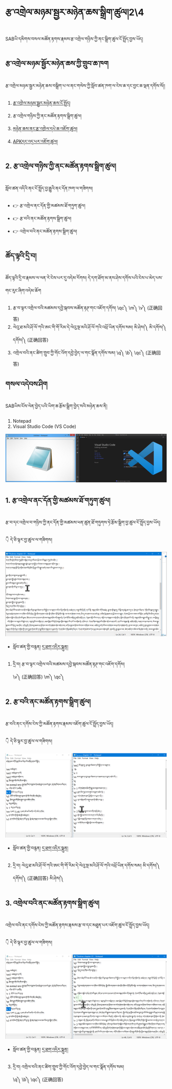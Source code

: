 # རྩ་འགྲེལ་མཉམ་སྦྱར་མཉེན་ཆས་སྒྲིག་ཚུལ།2\4

SABཡི་དམིགས་བསལ་མཚོན་རྟགས་རྣམས་རྩ་འགྲེལ་གཉིས་ཀྱི་ནང་སྒྲིག་ཚུལ་ངོ་སྤྲོད་བྱས་ཡོད།
## རྩ་འགྲེལ་མཉམ་སྦྱོར་མཉེན་ཆས་ཀྱི་གྲུབ་ཆ་ཁག

རྩ་འགྲེལ་མཉམ་སྦྱར་མཉེན་ཆས་བསྒྲིག་པ་ལ་ནང་གསེས་ཀྱི་སློབ་ཚན་ཁག་ལ་ངེས་ཆ་དང་བྱང་ཆ་ལྡན་དགོས་སོ།།

1. [རྩ་འགྲེལ་མཉམ་སྦྱར་མཉེན་ཆས་ངོ་སྤྲོད།](https://github.com/buda-base/budax/blob/master/howtoguides/SAB14/index.md)
2. རྩ་འགྲེལ་གཉིས་ཀྱི་ནང་མཚོན་རྟགས་སྒྲིག་ཚུལ།
3. [མཉེན་ཆས་ནང་རྩ་འགྲེལ་དཔེ་ཆ་འཇོག་ཚུལ།](https://github.com/buda-base/budax/blob/master/howtoguides/SAB16/index.md)
4. [APKདང་འདྲ་པར་འཇོག་ཚུལ།](https://github.com/buda-base/budax/blob/master/howtoguides/SAB17/index.md)


## 2. རྩ་འགྲེལ་གཉིས་ཀྱི་ནང་མཚོན་རྟགས་སྒྲིག་ཚུལ།

སློབ་ཚན་འདིའི་ནང་ངོ་སྤྲོད་བྱ་རྒྱུའི་ནང་དོན་ཁག་ལ་གཟིགས།

- 👉 རྩ་འགྲེལ་ནང་དོན་གྱི་མཚམས་ཐོ་གཏུག་ཚུལ།
- 👉 རྩ་བའི་ནང་མཚོན་རྟགས་སྒྲིག་ཚུལ།
- 👉 འགྲེལ་བའི་ནང་མཚོན་རྟགས་སྒྲིག་ཚུལ།

## ཚོད་ལྟའི་དྲི་བ།

ཚོད་ལྟའི་དྲི་བ་རྣམས་ལ་ལན་རེ་ངེས་པར་དུ་འདེམ་རོགས། དེ་དག་ཐོག་མ་ནས་ཤེས་དགོས་པའི་ངེས་པ་མེད་པས་གང་རུང་ཞིག་འདེམ་ཆོག

1. རྩ་བ་ལྟར་འགྲེལ་བའི་མཚམས་དབྱེ་སྐབས་མཚོན་རྟཊ་གང་འཇོག་དགོས། \qc༽ \m༽ \v༽ (正确回答)
2. ལེའུ་ཐ་མའི་ཤོ་ལོ་ཀའི་ཨང་གི་གོ་རིམ་དེ་ལེའུ་སྔ་མའི་ཤོ་ལོ་ཀའི་འཕྲོ་ཡིན་དགོས་སམ། མི་ཤེས།༽ མི་དགོས།༽ དགོས།༽ (正确回答)
3. འགྲེལ་བའི་ནང་ཚིག་གྲུབ་ཀྱི་གོང་འོག་དབྱེ་བྱེད་ལ་གང་སྣོན་དགོས་སམ། \q༽ \b༽ \qc༽ (正确回答)

## གསལ་འདེབས་ཤིག

SABཡིས་ངོས་ལེན་བྱེད་པའི་ཡིག་ཆ་རྩོམ་སྒྲིག་བྱེད་སའི་མཉེན་ཆས་ནི།

1. Notepad
2. Visual Studio Code (VS Code)

![800](images/000000.png)
## 1. རྩ་འགྲེལ་ནང་དོན་གྱི་མཚམས་ཐོ་གཏུག་ཚུལ།

རྩ་བ་དང་འགྲེལ་བ་གཉིས་ཀྱི་ནང་དོན་གྱི་མཚམས་ཕན་ཚུན་ཐོ་གཏུགས་ཏེ་རྩོམ་སྒྲིག་བྱ་ཚུལ་ངོ་སྤྲོད་བྱས་ཡོད།

👇 དེ་ཅི་ལྟར་བྱ་ཚུལ་ལ་གཟིགས།

![800](images/000001.png)


- སློབ་ཚན་གྱི་བརྙན། [དྲ་ཐག་འདིར་སྣུན།](https://drive.google.com/file/d/1IAq3LzmUhNJL4O1xX_Vuo9QAY1bmwr99/view?usp=sharing)


1. དྲི་བ། རྩ་བ་ལྟར་འགྲེལ་བའི་མཚམས་དབྱེ་སྐབས་མཚོན་རྟཊ་གང་འཇོག་དགོས།  
\v༽ (正确回答) \m༽ \qc༽

## 2. རྩ་བའི་ནང་མཚོན་རྟགས་སྒྲིག་ཚུལ།

རྩ་བའི་ནང་དགོས་ངེས་ཀྱི་མཚོན་རྟགས་རྣམས་འཇོག་ཚུལ་ངོ་སྤྲོད་བྱས་ཡོད།

👇 དེ་ཅི་ལྟར་བྱ་ཚུལ་ལ་གཟིགས།

![800](images/000002.png)


- སློབ་ཚན་གྱི་བརྙན། [དྲ་ཐག་འདིར་སྣུན།](https://drive.google.com/file/d/1aj8uZBlJyiIZSFOy4MU6VY9e-Bst7iL-/view?usp=sharing)


2. དྲི་བ། ལེའུ་ཐ་མའི་ཤོ་ལོ་ཀའི་ཨང་གི་གོ་རིམ་དེ་ལེའུ་སྔ་མའི་ཤོ་ལོ་ཀའི་འཕྲོ་ཡིན་དགོས་སམ།   མི་དགོས།༽ དགོས།༽ (正确回答) མི་ཤེས།༽

## 3. འགྲེལ་བའི་ནང་མཚོན་རྟགས་སྒྲིག་ཚུལ།

འགྲེལ་བའི་ནང་དགོས་ངེས་ཀྱི་མཚོན་རྟགས་རྣམས་རྩ་བ་དང་མཐུན་པར་འཇོག་ཚུལ་ངོ་སྤྲོད་བྱས་ཡོད།

👇 དེ་ཅི་ལྟར་བྱ་ཚུལ་ལ་གཟིགས།

![800](images/000003.png)
 

- སློབ་ཚན་གྱི་བརྙན། [དྲ་ཐག་འདིར་སྣུན།](https://drive.google.com/file/d/1_lBLzQ2MlyetreY1cT0_qs-jet7QIpGn/view?usp=sharing)


3. དྲི་བ། འགྲེལ་བའི་ནང་ཚིག་གྲུབ་ཀྱི་གོང་འོག་དབྱེ་བྱེད་ལ་གང་སྣོན་དགོས་སམ།  
\q༽ \b༽ \qc༽ (正确回答)

